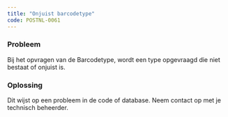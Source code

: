 ```yaml
---
title: "Onjuist barcodetype"
code: POSTNL-0061
---
```

### Probleem

Bij het opvragen van de Barcodetype, wordt een type opgevraagd die niet bestaat of onjuist is.

### Oplossing

Dit wijst op een probleem in de code of database. Neem contact op met je technisch beheerder.
